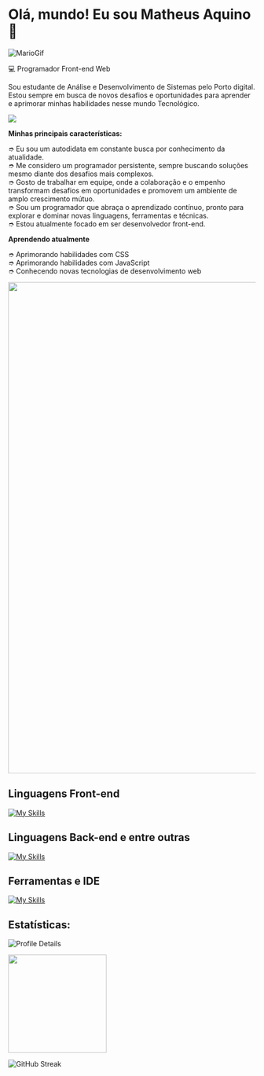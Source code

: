 <h1>Olá, mundo! Eu sou Matheus Aquino👋</h1>

![MarioGif](https://camo.githubusercontent.com/67fc6fe69796a1433e92819310c117759475b5cba29dccedecd68a54e6f60fe6/68747470733a2f2f6d69722d73332d63646e2d63662e626568616e63652e6e65742f70726f6a6563745f6d6f64756c65732f313430305f6f70745f312f3831626234623136353638343031392e363430623630333864313333652e676966)

💻 Programador Front-end Web

Sou estudante de Análise e Desenvolvimento de Sistemas pelo Porto digital. Estou sempre em busca de novos desafios e oportunidades para aprender e aprimorar minhas habilidades nesse mundo Tecnológico.

<img src="https://readme-typing-svg.herokuapp.com?font=Fira+Code&weight=600&size=40&duration=3500&pause=15000&vCenter=true&multiline=true&random=false&width=1200&height=90&lines=An%C3%A1lise+e+Desenvolvimento+de+Sistemas+|+FICR+|+4/5;" />

<b>Minhas principais características:</b>

➮ Eu sou um autodidata em constante busca por conhecimento da atualidade.<br>
➮ Me considero um programador persistente, sempre buscando soluções mesmo diante dos desafios mais complexos.<br>
➮ Gosto de trabalhar em equipe, onde a colaboração e o empenho transformam desafios em oportunidades e promovem um ambiente de amplo crescimento mútuo.<br>
➮ Sou um programador que abraça o aprendizado contínuo, pronto para explorar e dominar novas linguagens, ferramentas e técnicas.<br>
➮ Estou atualmente focado em ser desenvolvedor front-end.

<b>Aprendendo atualmente</b>

➮ Aprimorando habilidades com CSS <br>
➮ Aprimorando habilidades com JavaScript <br>
➮ Conhecendo novas tecnologias de desenvolvimento web

<img src="https://external-content.duckduckgo.com/iu/?u=https%3A%2F%2Fhackernoon.com%2Fimages%2Ff2px36fy.gif&f=1&nofb=1&ipt=7d3530b34284391cf4ed4f078b5de7bc542494837dd5706cd1c2e6f90b41f10c&ipo=images" width="1000px" />

<h2>Linguagens Front-end</h2>

[![My Skills](https://skillicons.dev/icons?i=html,css,js,typescript,angular,vue,vuetify,bootstrap)](https://skillicons.dev)

<h2>Linguagens Back-end e entre outras</h2>

[![My Skills](https://skillicons.dev/icons?i=java,nodejs,npm,c,php)](https://skillicons.dev)

<h2>Ferramentas e IDE</h2>

[![My Skills](https://skillicons.dev/icons?i=vscode,replit,git,github,idea,webstorm,phpstorm,vercel,windows)](https://skillicons.dev)

<h2>Estatísticas:</h2>

  
  ![Profile Details](http://github-profile-summary-cards.vercel.app/api/cards/profile-details?username=aquinodev2022&theme=github_dark)

<div> 
    <img height="200px" src="https://github-readme-stats.vercel.app/api/top-langs/?username=aquinodev2022&layout=compact&langs_count=7&theme=github_dark&hide_border=true" />
</div>

![GitHub Streak](http://github-readme-streak-stats.herokuapp.com?user=aquinodev2022&theme=github_dark&hide_border=true&date_format=j%20M%5B%20Y%5D)

